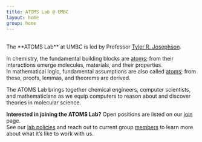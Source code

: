 ```yaml
---
title: ATOMS Lab @ UMBC
layout: home
group: home
---
```

<br>
The **ATOMS Lab** at UMBC is led by Professor <a target="_blank" href="https://cbee.umbc.edu/josephson/">Tyler R. Josephson</a>. <br>

In chemistry, the fundamental building blocks are <a target="_blank" href="https://en.m.wikipedia.org/wiki/Atom"> atoms</a>; from their interactions emerge molecules, materials, and their properties. <br> 
In mathematical logic, fundamental assumptions are also called <a target="_blank" href="https://en.m.wikipedia.org/wiki/Atomic_formula"> atoms</a>; from these, proofs, lemmas, and theorems are derived. <br>

The ATOMS Lab brings together chemical engineers, computer scientists, and mathematicians as we equip computers to reason about and discover theories in molecular science.

**Interested in joining the ATOMS Lab?**
Open positions are listed on our <a target="_blank" href="{{ site.url }}/join"> join</a> page. <br>
See our <a target="_blank" href="/static/docs/ATOMS_Lab_Policies.pdf">lab policies</a> and 
reach out to current group <a target="_blank" href="{{ site.url }}/members"> members</a> to learn more about what it’s like to work with us.


